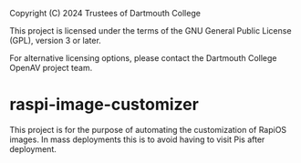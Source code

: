 Copyright (C) 2024 Trustees of Dartmouth College

This project is licensed under the terms of the GNU General Public License (GPL), version 3 or later.

For alternative licensing options, please contact the Dartmouth College OpenAV project team.

# raspi-image-customizer

This project is for the purpose of automating the customization of RapiOS images. In mass deployments this is to avoid having to visit Pis after deployment.
